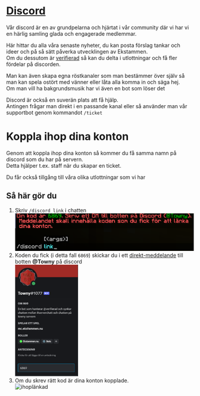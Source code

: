 # [Discord](http://discord.ekstammen.nu)
Vår discord är en av grundpelarna och hjärtat i vår community där vi har vi en härlig samling glada och engagerade medlemmar.  

Här hittar du alla våra senaste nyheter, du kan posta förslag tankar och ideer och på så sätt påverka utvecklingen av Ekstammen.  
Om du dessutom är [verifierad](./discord.md#koppla-ihop-dina-konton) så kan du delta i utlottningar och få fler fördelar på discorden.
  
Man kan även skapa egna röstkanaler som man bestämmer över själv så man kan spela ostört med vänner eller låta alla komma in och säga hej.  
Om man vill ha bakgrundsmusik har vi även en bot som löser det
  
Discord är också en suverän plats att få hjälp.  
Antingen frågar man direkt i en passande kanal eller så använder man vår supportbot genom kommandot `/ticket`

# Koppla ihop dina konton
Genom att koppla ihop dina konton så kommer du få samma namn på discord som du har på servern.  
Detta hjälper t.ex. staff när du skapar en ticket.  

Du får också tillgång till våra olika utlottningar som vi har

## Så här gör du
1. Skriv `/discord link` i chatten  
<img src="./.vuepress/public/images/discord/discord-link.png" 
     width="500" />
1. Koden du fick (i detta fall `6869`) skickar du i ett <ins>direkt-meddelande</ins> till botten **@Towny** på discord  
<img src="./.vuepress/public/images/discord/discord-towny.png" 
     height="300" />
1. Om du skrev rätt kod är dina konton kopplade.  
![ihoplänkad](./.vuepress/public/images/discord/discord-länkad.png)